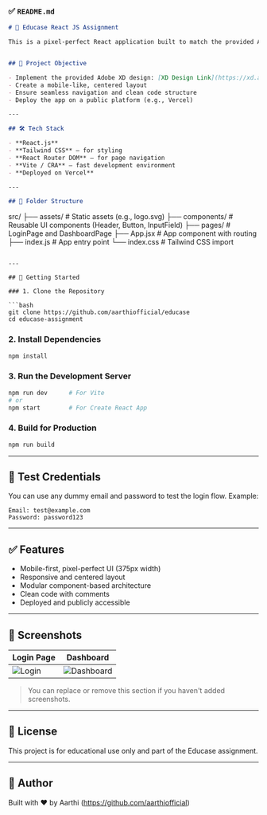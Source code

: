 
### ✅ `README.md`

```md
# 📱 Educase React JS Assignment

This is a pixel-perfect React application built to match the provided Adobe XD design. The app simulates a mobile user interface (375px width), centered on the webpage, and provides smooth navigation between Login and Dashboard pages.


## 🎯 Project Objective

- Implement the provided Adobe XD design: [XD Design Link](https://xd.adobe.com/view/b68eea25-003d-4a5d-8fdd-d463eeb20b32-e3dd)
- Create a mobile-like, centered layout
- Ensure seamless navigation and clean code structure
- Deploy the app on a public platform (e.g., Vercel)

---

## 🛠 Tech Stack

- **React.js**
- **Tailwind CSS** – for styling
- **React Router DOM** – for page navigation
- **Vite / CRA** – fast development environment
- **Deployed on Vercel**

---

## 📁 Folder Structure

```

src/
├── assets/            # Static assets (e.g., logo.svg)
├── components/        # Reusable UI components (Header, Button, InputField)
├── pages/             # LoginPage and DashboardPage
├── App.jsx            # App component with routing
├── index.js           # App entry point
└── index.css          # Tailwind CSS import

````

---

## 🚀 Getting Started

### 1. Clone the Repository

```bash
git clone https://github.com/aarthiofficial/educase
cd educase-assignment
````

### 2. Install Dependencies

```bash
npm install
```

### 3. Run the Development Server

```bash
npm run dev      # For Vite
# or
npm start        # For Create React App
```

### 4. Build for Production

```bash
npm run build
```

---

## 🧪 Test Credentials

You can use any dummy email and password to test the login flow. Example:

```
Email: test@example.com
Password: password123
```

---

## ✅ Features

* Mobile-first, pixel-perfect UI (375px width)
* Responsive and centered layout
* Modular component-based architecture
* Clean code with comments
* Deployed and publicly accessible

---

## 📸 Screenshots

| Login Page                        | Dashboard                                 |
| --------------------------------- | ----------------------------------------- |
| ![Login](./screenshots/login.png) | ![Dashboard](./screenshots/dashboard.png) |

> You can replace or remove this section if you haven't added screenshots.

---

## 📄 License

This project is for educational use only and part of the Educase assignment.

---

## 🙌 Author

Built with ❤️ by Aarthi (https://github.com/aarthiofficial)
